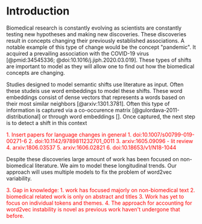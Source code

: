 # Introduction

Biomedical research is constantly evolving as scientists are constantly testing new hypotheses and making new discoveries.
These discoveries result in concepts changing their previously established associations.
A notable example of this type of change would be the concept "pandemic".
It acquired a prevailing association with the COVID-19 virus [@pmid:34545336; @doi:10.1016/j.jiph.2020.03.019].
These types of shifts are important to model as they will allow one to find out how the biomedical concepts are changing.

Studies designed to model semantic shifts use literature as input.
Often these studeis use word embeddings to model these shifts. 
These word embeddings consist of dense vectors that represents a words based on their most similar neighbors [@arxiv:1301.3781].
Often this type of information is captured via a co-occurence matrix [@gulordava-2011-distributional] or through word embeddings [].
Once captured, the next step is to detect a shift in this context
<div style="color:red">
 1. Insert papers for language changes in general
      1. doi:10.1007/s00799-019-00271-6
      2. doi:10.1142/9789811232701_0011
      3. arxiv:1605.09096 - lit review
      4. arxiv:1806.03537
      5. arxiv:1606.02821 
      6. doi:10.18653/v1/N18-1044 
</div>

Despite these discoveries large amount of work has been focused on non-biomedical literature.
We aim to model these longitudinal trends.
Our approach will uses multiple models to fix the problem of word2vec variability.
<div style="color:red">
3. Gap in knowledge: 
	1. work has focused majorly on non-biomedical text
	2. biomedical related work is only on abstract and titles
	3. Work has yet to focus on individual tokens and themes.
	4. The approach for accounting for word2vec instability is novel as previous work haven't undergone that before.
</div>

